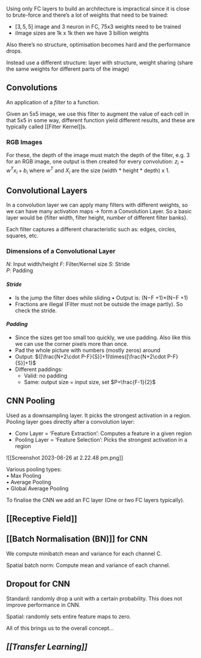 Using only FC layers to build an architecture is impractical since it is close to brute-force and there’s a lot of weights that need to be trained:

- $[3, 5, 5]$ image and 3 neuron in FC, 75x3 weights need to be trained 
- iImage sizes are 1k x 1k then we have 3 billion weights

Also there’s no structure, optimisation becomes hard and the performance drops.

Instead use a different structure: layer with structure, weight sharing (share the same weights for different parts of the image)

## Convolutions

An application of a *filter* to a function.

Given an 5x5 image, we use this filter to augment the value of each cell in that 5x5 in some way, different function yield different results, and these are typically called [[Filter Kernel]]s.

### RGB Images

For these, the depth of the image must match the depth of the filter, e.g. 3 for an RGB image, one output is then created for every convolution: $z_i=w^Tx_i+b_i$ where $w^T$ and $X_i$ are the size (width * height * depth) x 1.

## Convolutional Layers

In a convolution layer we can apply many filters with different weights, so we can have many activation maps → form a Convolution Layer. So a basic layer would be {filter width, filter height, number of different filter banks}.  

Each filter captures a different characteristic such as: edges, circles, squares, etc.

### Dimensions of a Convolutional Layer

$N$: Input width/height 
$F$: Filter/Kernel size 
$S$: Stride  
$P$: Padding

#### *Stride*
- Is the jump the filter does while sliding • Output is: (N−F +1)×(N−F +1)
- Fractions are illegal (Filter must not be outside the image partly). So check the stride. 

#### *Padding*
- Since the sizes get too small too quickly, we use padding. Also like this we can use the corner pixels more than once.
- Pad the whole picture with numbers (mostly zeros) around
- Output: $([\frac{N+2\cdot P-F}{S}]+1)\times([\frac{N+2\cdot P-F}{S}]+1)$ 
- Different paddings:
	- Valid: no padding
	- Same: output size = input size, set $P=\frac{F-1}{2}$

## CNN Pooling

Used as a downsampling layer. It picks the strongest activation in a region. Pooling layer goes directly after a convolution layer:

- Conv Layer = ‘Feature Extraction’: Computes a feature in a given region  
- Pooling Layer = ‘Feature Selection’: Picks the strongest activation in a region

![[Screenshot 2023-06-26 at 2.22.48 pm.png]]

Various pooling types:  
• Max Pooling  
• Average Pooling  
• Global Average Pooling

To finalise the CNN we add an FC layer (One or two FC layers typically).

## [[Receptive Field]]

## [[Batch Normalisation (BN)]] for CNN

We compute minibatch mean and variance for each channel C. 

Spatial batch norm: Compute mean and variance of each channel.

## Dropout for CNN

Standard: randomly drop a unit with a certain probability. This does not improve performance in CNN. 

Spatial: randomly sets entire feature maps to zero.

All of this brings us to the overall concept... 

## ***[[Transfer Learning]]***